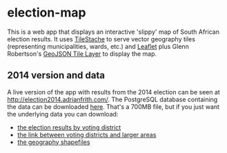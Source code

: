 election-map
============

This is a web app that displays an interactive 'slippy' map of South African election results. It uses [TileStache](http://tilestache.org/) to serve vector geography tiles (representing municipalities, wards, etc.) and [Leaflet](http://leafletjs.com/) plus Glenn Robertson's [GeoJSON Tile Layer](https://github.com/glenrobertson/leaflet-tilelayer-geojson) to display the map.

2014 version and data
---------------------

A live version of the app with results from the 2014 election can be seen at http://election2014.adrianfrith.com/. The PostgreSQL database containing the data can be downloaded [here](http://stuff.adrianfrith.com/election2014.sql.bz2). That's a 700MB file, but if you just want the underlying data you can download:
* [the election results by voting district](http://stuff.adrianfrith.com/2014-results.tar.gz)
* [the link between voting districts and larger areas](http://stuff.adrianfrith.com/sa-admin-data.tar.bz2)
* [the geography shapefiles](http://stuff.adrianfrith.com/sa-admin-boundaries.tar.bz2)
